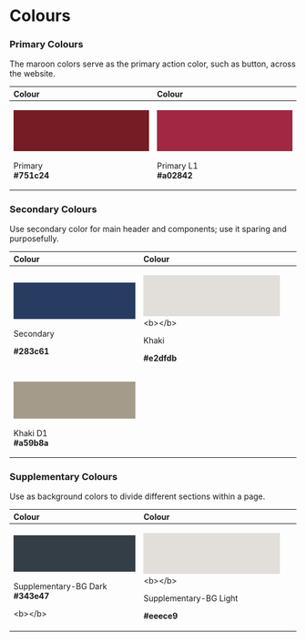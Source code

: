 # Colours

### Primary Colours

The maroon colors serve as the primary action color, such as button, across the website.

<table>
  <thead>
    <tr>
      <th style="text-align:left">Colour</th>
      <th style="text-align:left">Colour</th>
    </tr>
  </thead>
  <tbody>
    <tr>
      <td style="text-align:left">
        <p>
          <img src="../.gitbook/assets/primary.png" alt/>
        </p>
        <p>Primary
          <br /> <b>#751c24</b>
        </p>
      </td>
      <td style="text-align:left">
        <p><b> </b>
          <img src="../.gitbook/assets/primary-l1.png" alt/></p>
        <p>Primary L1
          <br /> <b>#a02842</b>
        </p>
      </td>
    </tr>
  </tbody>
</table>

### Secondary Colours

Use secondary color for main header and components; use it sparing and purposefully.

<table>
  <thead>
    <tr>
      <th style="text-align:left">Colour</th>
      <th style="text-align:left">Colour</th>
    </tr>
  </thead>
  <tbody>
    <tr>
      <td style="text-align:left">
        <p>
          <img src="../.gitbook/assets/secondary_-283c61.png" alt/>
        </p>
        <p>Secondary</p>
        <p><b>  #283c61</b>
        </p>
      </td>
      <td style="text-align:left">
        <p><b> </b>
          <img src="../.gitbook/assets/khaki_-e2dfdb.png" alt/>&lt;b&gt;&lt;/b&gt;</p>
        <p><b>  </b>Khaki</p>
        <p><b>  #e2dfdb</b>
        </p>
      </td>
    </tr>
    <tr>
      <td style="text-align:left">
        <p>&#x200B;
          <img src="../.gitbook/assets/khakid1_-a59b8a.png" alt/><b>&#x200B;</b>
        </p>
        <p>Khaki D1
          <br /> <b>#a59b8a</b>
        </p>
      </td>
      <td style="text-align:left"></td>
    </tr>
  </tbody>
</table>

### Supplementary Colours

Use as background colors to divide different sections within a page.

<table>
  <thead>
    <tr>
      <th style="text-align:left">Colour</th>
      <th style="text-align:left">Colour</th>
    </tr>
  </thead>
  <tbody>
    <tr>
      <td style="text-align:left">
        <p>
          <img src="../.gitbook/assets/supplementary-bg-dark_-343e47.png" alt/>
        </p>
        <p>Supplementary-BG Dark
          <br /><b>  #343e47</b>
        </p>
        <p>&lt;b&gt;&lt;/b&gt;</p>
      </td>
      <td style="text-align:left">
        <p><b> </b>
          <img src="../.gitbook/assets/khaki_-e2dfdb.png" alt/>&lt;b&gt;&lt;/b&gt;</p>
        <p><b>  </b>Supplementary-BG Light</p>
        <p><b>  #eeece9</b>
        </p>
      </td>
    </tr>
  </tbody>
</table>

